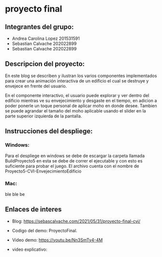 # proyecto final
<h2>Integrantes del grupo:</h2>
 
 - Andrea Carolina Lopez 201531591
 - Sebastian Calvache 202022899
 - Sebastian Calvache 202022899
 
 <h2> Descripcion del proyecto:</h2>
 En este blog se describen y ilustran los varios componentes implementados para crear una animación interactiva de un edificio el cual se destruye y envejece en frente del   usuario.

En el componente interactivo, el usuario puede explorar y ver dentro del edificio mientras ve su envejecimiento y desgaste en el tiempo, en adicion a poder ponerle un toque personal de aplicar moho en donde desee. Tambien se puede agrandar el tamaño del moho aplicable usando el slider en la parte superior izquierda de la pantalla.
 
<h2>Instrucciones del despliege:</h2> 
<h3>Windows:</h3>
Para el despliege en windows se debe de escargar la carpeta llamada BuildProyecto5 en esta se debe de correr el ejecutable y con esto es suficiente para probar el juego. El archivo cuenta con el nombre de Proyecto5-CVI-EnvejecimientoEdificio
<h3>Mac:</h3>
  ble ble be
<h2>Enlaces de interes</h2> 

- Blog: https://sebascalvache.com/2021/05/31/proyecto-final-cvi/

- Codigo del demo: ProyectoFinal.

- Video demo: https://youtu.be/Nn3SmTy4-4M
 
- video explicativo: 
 
